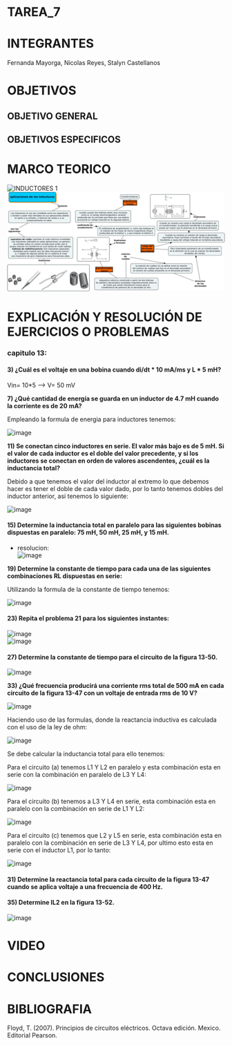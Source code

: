 # TAREA_7

# INTEGRANTES

Fernanda Mayorga, Nicolas Reyes, Stalyn Castellanos

# OBJETIVOS

## OBJETIVO GENERAL 


## OBJETIVOS ESPECIFICOS


# MARCO TEORICO

![INDUCTORES 1](https://user-images.githubusercontent.com/93361435/151095509-8cca7ad5-f22f-497d-91b0-529718e065fb.jpg)
![](https://github.com/frmayorga/TAREA_7/blob/main/deber%207.jpg)

# EXPLICACIÓN Y RESOLUCIÓN DE EJERCICIOS O PROBLEMAS

### capitulo 13:

#### 3) ¿Cuál es el voltaje en una bobina cuando di/dt * 10 mA/ms y L * 5 mH?

Vin= 10*5 --> V= 50 mV

**7) ¿Qué cantidad de energía se guarda en un inductor de 4.7 mH cuando la corriente es de 20 mA?**

Empleando la formula de energia para inductores tenemos: 

![image](https://user-images.githubusercontent.com/93361435/151178441-2ff5b266-86fc-4525-a923-b9e2d0d42584.png)

**11) Se conectan cinco inductores en serie. El valor más bajo es de 5 mH. Si el valor de cada inductor es el doble del valor precedente, y si los inductores se conectan en orden de valores ascendentes, ¿cuál es la inductancia total?**

Debido a que tenemos el valor del inductor al extremo lo que debemos hacer es tener el doble de cada valor dado, por lo tanto tenemos dobles del inductor anterior, asi tenemos lo siguiente:

![image](https://user-images.githubusercontent.com/93361435/151192368-d41271fc-0876-4cc3-bfa4-36976bd3a19a.png)


#### 15) Determine la inductancia total en paralelo para las siguientes bobinas dispuestas en paralelo: 75 mH, 50 mH, 25 mH, y 15 mH.

- resolucion:  
![image](https://user-images.githubusercontent.com/93398718/151297597-f02d2d1a-d445-4eb8-a7b1-7b171e8286f8.png)


**19) Determine la constante de tiempo para cada una de las siguientes combinaciones RL dispuestas en serie:**

Utilizando la formula de la constante de tiempo tenemos:

![image](https://user-images.githubusercontent.com/93361435/151203424-ce5f62a5-aa28-4915-b09b-cef615a849e7.png)


#### 23) Repita el problema 21 para los siguientes instantes:
![image](https://user-images.githubusercontent.com/93398718/150914185-1eb7c8c2-f956-4b74-95af-926763dc2ab3.png)    
![image](https://user-images.githubusercontent.com/93398718/151298812-e0420ebf-120c-49ee-8707-ca9160fd17bb.png)  




#### 27) Determine la constante de tiempo para el circuito de la figura 13-50.
![image](https://user-images.githubusercontent.com/93398718/150914264-b28ffeb2-7ad3-4b80-ade8-684072325dac.png)


**33) ¿Qué frecuencia producirá una corriente rms total de 500 mA en cada circuito de la figura 13-47 con
un voltaje de entrada rms de 10 V?**

![image](https://user-images.githubusercontent.com/93361435/151716081-8b35d1cb-0dd0-4dc9-afbf-16c1effa697b.png)

Haciendo uso de las formulas, donde la reactancia inductiva es calculada con el uso de la ley de ohm: 

![image](https://user-images.githubusercontent.com/93361435/151716051-d3773e8e-a624-48a8-bbcd-e9e985096f3b.png)

Se debe calcular la inductancia total para ello tenemos: 

Para el circuito (a) tenemos L1 Y L2 en paralelo y esta combinación esta en serie con la combinación en paralelo de L3 Y L4: 

![image](https://user-images.githubusercontent.com/93361435/151716155-4adf3e94-9d14-4174-ab98-c95353390bf2.png)

Para el circuito (b) tenemos a L3 Y L4 en serie, esta combinación esta en paralelo con la combinación en serie de L1 Y L2:

![image](https://user-images.githubusercontent.com/93361435/151716194-715c1a02-f893-4c40-ab57-a263be1bc73b.png)

Para el circuito (c) tenemos que L2 y L5 en serie, esta combinación esta en paralelo con la combinación en serie de L3 Y L4, por ultimo esto esta en serie con el inductor L1, por lo tanto: 

![image](https://user-images.githubusercontent.com/93361435/151716255-a77c64d0-14a4-41ac-ad11-bca248eb3442.png)



#### 31) Determine la reactancia total para cada circuito de la figura 13-47 cuando se aplica voltaje a una frecuencia de 400 Hz.








#### 35) Determine IL2 en la figura 13-52.
![image](https://user-images.githubusercontent.com/93398718/150914480-66cdb832-84fd-440a-b74b-c472af14674f.png)



# VIDEO


# CONCLUSIONES


# BIBLIOGRAFIA

Floyd, T. (2007). Principios de circuitos eléctricos. Octava edición. Mexico. Editorial Pearson.
